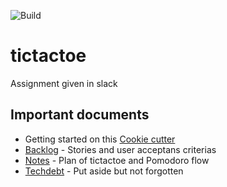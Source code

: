 ![Build](https://github.com/skjohansen/REPO/actions/workflows/ci.yml/badge.svg)

# tictactoe

Assignment given in slack

## Important documents
* Getting started on this [Cookie cutter](cookie.md)
* [Backlog](Backlog.md) - Stories and user acceptans criterias
* [Notes](Notes.md) - Plan of tictactoe and Pomodoro flow
* [Techdebt](Techdebt.md) - Put aside but not forgotten
